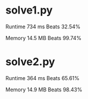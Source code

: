 # solve1.py

Runtime 734 ms Beats 32.54%

Memory 14.5 MB Beats 99.74%

# solve2.py

Runtime 364 ms Beats 65.61%

Memory 14.9 MB Beats 98.43%
